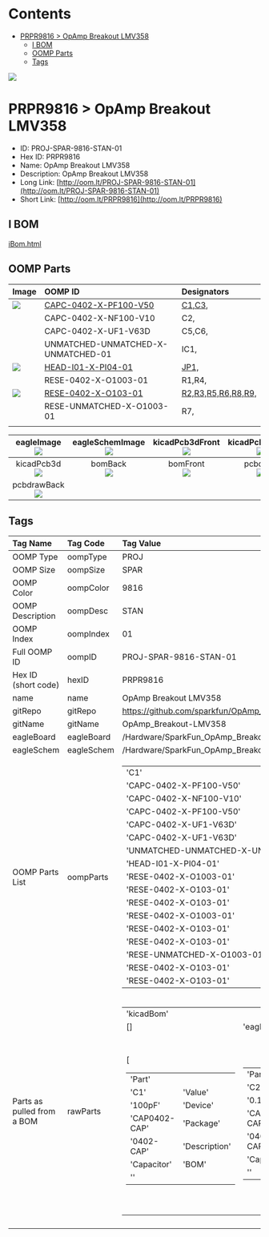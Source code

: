 



Contents
========

* [PRPR9816 > OpAmp Breakout LMV358](#prpr9816--opamp-breakout-lmv358)
	* [I BOM](#i-bom)
	* [OOMP Parts](#oomp-parts)
	* [Tags](#tags)
  
![][im]
# PRPR9816 > OpAmp Breakout LMV358

- ID: PROJ-SPAR-9816-STAN-01
- Hex ID: PRPR9816
- Name: OpAmp Breakout LMV358
- Description: OpAmp Breakout LMV358
- Long Link: [http://oom.lt/PROJ-SPAR-9816-STAN-01](http://oom.lt/PROJ-SPAR-9816-STAN-01)
- Short Link: [http://oom.lt/PRPR9816](http://oom.lt/PRPR9816)

## I BOM
  
[iBom.html](https://htmlpreview.github.io/?https://github.com/oomlout/oomlout_OOMP_projects/blob/main/PROJ/SPAR/9816/STAN/01ibom.html)
## OOMP Parts
  

|Image|OOMP ID|Designators|
| :--- | :--- | :--- |
|[![](https://raw.githubusercontent.com/oomlout/oomlout_OOMP_parts_V2/CAPC/0402/X/PF100/V50/main/image_140.jpg)](https://github.com/oomlout/oomlout_OOMP_parts_V2/CAPC/0402/X/PF100/V50/tree/main/)|[CAPC-0402-X-PF100-V50](https://github.com/oomlout/oomlout_OOMP_parts_V2/CAPC/0402/X/PF100/V50/tree/main/)|[C1,C3,](https://github.com/oomlout/oomlout_OOMP_parts_V2/CAPC/0402/X/PF100/V50/tree/main/)|
|![]()|CAPC-0402-X-NF100-V10|C2,|
|![]()|CAPC-0402-X-UF1-V63D|C5,C6,|
|![]()|UNMATCHED-UNMATCHED-X-UNMATCHED-01|IC1,|
|[![](https://raw.githubusercontent.com/oomlout/oomlout_OOMP_parts_V2/HEAD/I01/X/PI04/01/main/image_140.jpg)](https://github.com/oomlout/oomlout_OOMP_parts_V2/HEAD/I01/X/PI04/01/tree/main/)|[HEAD-I01-X-PI04-01](https://github.com/oomlout/oomlout_OOMP_parts_V2/HEAD/I01/X/PI04/01/tree/main/)|[JP1,](https://github.com/oomlout/oomlout_OOMP_parts_V2/HEAD/I01/X/PI04/01/tree/main/)|
|![]()|RESE-0402-X-O1003-01|R1,R4,|
|[![](https://raw.githubusercontent.com/oomlout/oomlout_OOMP_parts_V2/RESE/0402/X/O103/01/main/image_140.jpg)](https://github.com/oomlout/oomlout_OOMP_parts_V2/RESE/0402/X/O103/01/tree/main/)|[RESE-0402-X-O103-01](https://github.com/oomlout/oomlout_OOMP_parts_V2/RESE/0402/X/O103/01/tree/main/)|[R2,R3,R5,R6,R8,R9,](https://github.com/oomlout/oomlout_OOMP_parts_V2/RESE/0402/X/O103/01/tree/main/)|
|![]()|RESE-UNMATCHED-X-O1003-01|R7,|
||||
  

|eagleImage<br>[![](https://raw.githubusercontent.com/oomlout/oomlout_OOMP_projects_V2/PROJ/SPAR/9816/STAN/01/main/eagleImage_140.png)](https://github.com/oomlout/oomlout_OOMP_projects_V2/PROJ/SPAR/9816/STAN/01/tree/main/eagleImage.png)|eagleSchemImage<br>[![](https://raw.githubusercontent.com/oomlout/oomlout_OOMP_projects_V2/PROJ/SPAR/9816/STAN/01/main/eagleSchemImage_140.png)](https://github.com/oomlout/oomlout_OOMP_projects_V2/PROJ/SPAR/9816/STAN/01/tree/main/eagleSchemImage.png)|kicadPcb3dFront<br>[![](https://raw.githubusercontent.com/oomlout/oomlout_OOMP_projects_V2/PROJ/SPAR/9816/STAN/01/main/kicadPcb3dFront_140.png)](https://github.com/oomlout/oomlout_OOMP_projects_V2/PROJ/SPAR/9816/STAN/01/tree/main/kicadPcb3dFront.png)|kicadPcb3dBack<br>[![](https://raw.githubusercontent.com/oomlout/oomlout_OOMP_projects_V2/PROJ/SPAR/9816/STAN/01/main/kicadPcb3dBack_140.png)](https://github.com/oomlout/oomlout_OOMP_projects_V2/PROJ/SPAR/9816/STAN/01/tree/main/kicadPcb3dBack.png)|
| :---: | :---: | :---: | :---: |
|kicadPcb3d<br>[![](https://raw.githubusercontent.com/oomlout/oomlout_OOMP_projects_V2/PROJ/SPAR/9816/STAN/01/main/kicadPcb3d_140.png)](https://github.com/oomlout/oomlout_OOMP_projects_V2/PROJ/SPAR/9816/STAN/01/tree/main/kicadPcb3d.png)|bomBack<br>[![](https://raw.githubusercontent.com/oomlout/oomlout_OOMP_projects_V2/PROJ/SPAR/9816/STAN/01/main/bomBack_140.png)](https://github.com/oomlout/oomlout_OOMP_projects_V2/PROJ/SPAR/9816/STAN/01/tree/main/bomBack.png)|bomFront<br>[![](https://raw.githubusercontent.com/oomlout/oomlout_OOMP_projects_V2/PROJ/SPAR/9816/STAN/01/main/bomFront_140.png)](https://github.com/oomlout/oomlout_OOMP_projects_V2/PROJ/SPAR/9816/STAN/01/tree/main/bomFront.png)|pcbdraw<br>[![](https://raw.githubusercontent.com/oomlout/oomlout_OOMP_projects_V2/PROJ/SPAR/9816/STAN/01/main/pcbdraw_140.png)](https://github.com/oomlout/oomlout_OOMP_projects_V2/PROJ/SPAR/9816/STAN/01/tree/main/pcbdraw.svg)|
|pcbdrawBack<br>[![](https://raw.githubusercontent.com/oomlout/oomlout_OOMP_projects_V2/PROJ/SPAR/9816/STAN/01/main/pcbdrawBack_140.png)](https://github.com/oomlout/oomlout_OOMP_projects_V2/PROJ/SPAR/9816/STAN/01/tree/main/pcbdrawBack.svg)||||

## Tags
  

|Tag Name|Tag Code|Tag Value|
| :--- | :--- | :--- |
|OOMP Type|oompType|PROJ|
|OOMP Size|oompSize|SPAR|
|OOMP Color|oompColor|9816|
|OOMP Description|oompDesc|STAN|
|OOMP Index|oompIndex|01|
|Full OOMP ID|oompID|PROJ-SPAR-9816-STAN-01|
|Hex ID (short code)|hexID|PRPR9816|
|name|name|OpAmp Breakout LMV358|
|gitRepo|gitRepo|https://github.com/sparkfun/OpAmp_Breakout-LMV358|
|gitName|gitName|OpAmp_Breakout-LMV358|
|eagleBoard|eagleBoard|/Hardware/SparkFun_OpAmp_Breakout-LMV358.brd|
|eagleSchem|eagleSchem|/Hardware/SparkFun_OpAmp_Breakout-LMV358.sch|
|OOMP Parts List|oompParts|<table><tr><td>'C1'</td></tr><tr><td> 'CAPC-0402-X-PF100-V50'</td><td> 'C2'</td></tr><tr><td> 'CAPC-0402-X-NF100-V10'</td><td> 'C3'</td></tr><tr><td> 'CAPC-0402-X-PF100-V50'</td><td> 'C5'</td></tr><tr><td> 'CAPC-0402-X-UF1-V63D'</td><td> 'C6'</td></tr><tr><td> 'CAPC-0402-X-UF1-V63D'</td><td> 'IC1'</td></tr><tr><td> 'UNMATCHED-UNMATCHED-X-UNMATCHED-01'</td><td> 'JP1'</td></tr><tr><td> 'HEAD-I01-X-PI04-01'</td><td> 'R1'</td></tr><tr><td> 'RESE-0402-X-O1003-01'</td><td> 'R2'</td></tr><tr><td> 'RESE-0402-X-O103-01'</td><td> 'R3'</td></tr><tr><td> 'RESE-0402-X-O103-01'</td><td> 'R4'</td></tr><tr><td> 'RESE-0402-X-O1003-01'</td><td> 'R5'</td></tr><tr><td> 'RESE-0402-X-O103-01'</td><td> 'R6'</td></tr><tr><td> 'RESE-0402-X-O103-01'</td><td> 'R7'</td></tr><tr><td> 'RESE-UNMATCHED-X-O1003-01'</td><td> 'R8'</td></tr><tr><td> 'RESE-0402-X-O103-01'</td><td> 'R9'</td></tr><tr><td> 'RESE-0402-X-O103-01'</td></tr></table>|
|Parts as pulled from a BOM|rawParts|<table><tr><td>'kicadBom'</td></tr><tr><td> []</td><td> 'eagleBom'</td></tr><tr><td> [<table><tr><td>'Part'</td></tr><tr><td> 'C1'</td><td> 'Value'</td></tr><tr><td> '100pF'</td><td> 'Device'</td></tr><tr><td> 'CAP0402-CAP'</td><td> 'Package'</td></tr><tr><td> '0402-CAP'</td><td> 'Description'</td></tr><tr><td> 'Capacitor'</td><td> 'BOM'</td></tr><tr><td> ''</td></tr></table></td><td> <table><tr><td>'Part'</td></tr><tr><td> 'C2'</td><td> 'Value'</td></tr><tr><td> '0.1uF'</td><td> 'Device'</td></tr><tr><td> 'CAP0402-CAP'</td><td> 'Package'</td></tr><tr><td> '0402-CAP'</td><td> 'Description'</td></tr><tr><td> 'Capacitor'</td><td> 'BOM'</td></tr><tr><td> ''</td></tr></table></td><td> <table><tr><td>'Part'</td></tr><tr><td> 'C3'</td><td> 'Value'</td></tr><tr><td> '100pF'</td><td> 'Device'</td></tr><tr><td> 'CAP0402-CAP'</td><td> 'Package'</td></tr><tr><td> '0402-CAP'</td><td> 'Description'</td></tr><tr><td> 'Capacitor'</td><td> 'BOM'</td></tr><tr><td> ''</td></tr></table></td><td> <table><tr><td>'Part'</td></tr><tr><td> 'C5'</td><td> 'Value'</td></tr><tr><td> '1uF'</td><td> 'Device'</td></tr><tr><td> 'CAP0402-CAP'</td><td> 'Package'</td></tr><tr><td> '0402-CAP'</td><td> 'Description'</td></tr><tr><td> 'Capacitor'</td><td> 'BOM'</td></tr><tr><td> ''</td></tr></table></td><td> <table><tr><td>'Part'</td></tr><tr><td> 'C6'</td><td> 'Value'</td></tr><tr><td> '1uF'</td><td> 'Device'</td></tr><tr><td> 'CAP0402-CAP'</td><td> 'Package'</td></tr><tr><td> '0402-CAP'</td><td> 'Description'</td></tr><tr><td> 'Capacitor'</td><td> 'BOM'</td></tr><tr><td> ''</td></tr></table></td><td> <table><tr><td>'Part'</td></tr><tr><td> 'IC1'</td><td> 'Value'</td></tr><tr><td> 'LMV358'</td><td> 'Device'</td></tr><tr><td> 'OPAMP-DUALU'</td><td> 'Package'</td></tr><tr><td> 'SO08'</td><td> 'Description'</td></tr><tr><td> 'Operational Amplifier'</td><td> 'BOM'</td></tr><tr><td> ''</td></tr></table></td><td> <table><tr><td>'Part'</td></tr><tr><td> 'JP1'</td><td> 'Value'</td></tr><tr><td> ''</td><td> 'Device'</td></tr><tr><td> 'M04PTH'</td><td> 'Package'</td></tr><tr><td> '1X04'</td><td> 'Description'</td></tr><tr><td> 'Header 4'</td><td> 'BOM'</td></tr><tr><td> ''</td></tr></table></td><td> <table><tr><td>'Part'</td></tr><tr><td> 'R1'</td><td> 'Value'</td></tr><tr><td> '100K'</td><td> 'Device'</td></tr><tr><td> 'RESISTOR0402-RES'</td><td> 'Package'</td></tr><tr><td> '0402-RES'</td><td> 'Description'</td></tr><tr><td> 'Resistor'</td><td> 'BOM'</td></tr><tr><td> ''</td></tr></table></td><td> <table><tr><td>'Part'</td></tr><tr><td> 'R2'</td><td> 'Value'</td></tr><tr><td> '10K'</td><td> 'Device'</td></tr><tr><td> 'RESISTOR0402-RES'</td><td> 'Package'</td></tr><tr><td> '0402-RES'</td><td> 'Description'</td></tr><tr><td> 'Resistor'</td><td> 'BOM'</td></tr><tr><td> ''</td></tr></table></td><td> <table><tr><td>'Part'</td></tr><tr><td> 'R3'</td><td> 'Value'</td></tr><tr><td> '10K'</td><td> 'Device'</td></tr><tr><td> 'RESISTOR0402-RES'</td><td> 'Package'</td></tr><tr><td> '0402-RES'</td><td> 'Description'</td></tr><tr><td> 'Resistor'</td><td> 'BOM'</td></tr><tr><td> ''</td></tr></table></td><td> <table><tr><td>'Part'</td></tr><tr><td> 'R4'</td><td> 'Value'</td></tr><tr><td> '100K'</td><td> 'Device'</td></tr><tr><td> 'RESISTOR0402-RES'</td><td> 'Package'</td></tr><tr><td> '0402-RES'</td><td> 'Description'</td></tr><tr><td> 'Resistor'</td><td> 'BOM'</td></tr><tr><td> ''</td></tr></table></td><td> <table><tr><td>'Part'</td></tr><tr><td> 'R5'</td><td> 'Value'</td></tr><tr><td> '10K'</td><td> 'Device'</td></tr><tr><td> 'RESISTOR0402-RES'</td><td> 'Package'</td></tr><tr><td> '0402-RES'</td><td> 'Description'</td></tr><tr><td> 'Resistor'</td><td> 'BOM'</td></tr><tr><td> ''</td></tr></table></td><td> <table><tr><td>'Part'</td></tr><tr><td> 'R6'</td><td> 'Value'</td></tr><tr><td> '10K'</td><td> 'Device'</td></tr><tr><td> 'RESISTOR0402-RES'</td><td> 'Package'</td></tr><tr><td> '0402-RES'</td><td> 'Description'</td></tr><tr><td> 'Resistor'</td><td> 'BOM'</td></tr><tr><td> ''</td></tr></table></td><td> <table><tr><td>'Part'</td></tr><tr><td> 'R7'</td><td> 'Value'</td></tr><tr><td> '100K'</td><td> 'Device'</td></tr><tr><td> 'TRIMPOTSMD'</td><td> 'Package'</td></tr><tr><td> 'TRIMPOT-3MM'</td><td> 'Description'</td></tr><tr><td> ''</td><td> 'BOM'</td></tr><tr><td> ''</td></tr></table></td><td> <table><tr><td>'Part'</td></tr><tr><td> 'R8'</td><td> 'Value'</td></tr><tr><td> '10K'</td><td> 'Device'</td></tr><tr><td> 'RESISTOR0402'</td><td> 'Package'</td></tr><tr><td> 'C0402'</td><td> 'Description'</td></tr><tr><td> 'Resistor'</td><td> 'BOM'</td></tr><tr><td> ''</td></tr></table></td><td> <table><tr><td>'Part'</td></tr><tr><td> 'R9'</td><td> 'Value'</td></tr><tr><td> '10K'</td><td> 'Device'</td></tr><tr><td> 'RESISTOR0402'</td><td> 'Package'</td></tr><tr><td> 'C0402'</td><td> 'Description'</td></tr><tr><td> 'Resistor'</td><td> 'BOM'</td></tr><tr><td> ''</td></tr></table></td><td> <table><tr><td>'Part'</td></tr><tr><td> 'U$3'</td><td> 'Value'</td></tr><tr><td> 'LOGO-SFENEW'</td><td> 'Device'</td></tr><tr><td> 'LOGO-SFENEW'</td><td> 'Package'</td></tr><tr><td> 'SFE-NEW-WEBLOGO'</td><td> 'Description'</td></tr><tr><td> 'Spark Fun Electronics PCB Logo'</td><td> 'BOM'</td></tr><tr><td> ''</td></tr></table>]</td></tr></table>|
||||



[im]: kicadPcb3d_450.png

